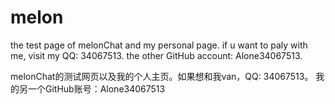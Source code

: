 # melon
the test page of melonChat and my personal page.
if u want to paly with me, visit my QQ: 34067513.
the other GitHub account: Alone34067513.

melonChat的测试网页以及我的个人主页。如果想和我van，QQ: 34067513。
我的另一个GitHub账号：Alone34067513
